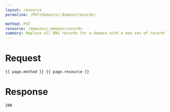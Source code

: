 ```yaml
---
layout: resource
permalink: /PUT/domains/:domain/records/

method: PUT
resource: /domains/:domain/records
summary: Replace all DNS records for a domain with a new set of records. This is effectively DELETE on each exisiting record and POST for each new record.
---
```


# Request

~~~
{{ page.method }} {{ page.resource }}
~~~

# Response

~~~
200
~~~
